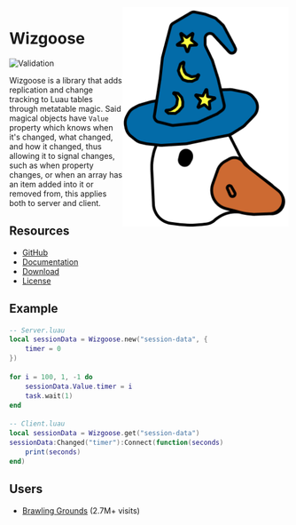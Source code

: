 <!-- markdownlint-disable MD033 -->
<!-- markdownlint-disable MD041 -->

<img align="right" width="300" src="res/logo.png" />

# Wizgoose

![Validation](https://github.com/Daw588/wizgoose/actions/workflows/validation.yaml/badge.svg)

Wizgoose is a library that adds replication and change tracking to Luau tables through metatable magic. Said magical objects have `Value` property which knows when it's changed, what changed, and how it changed, thus allowing it to signal changes, such as when property changes, or when an array has an item added into it or removed from, this applies both to server and client.

## Resources

- [GitHub](https://github.com/Daw588/wizgoose)
- [Documentation](https://moonward.gitbook.io/wizgoose/)
- [Download](https://create.roblox.com/marketplace/asset/10207465581)
- [License](LICENSE)

## Example

```lua
-- Server.luau
local sessionData = Wizgoose.new("session-data", {
    timer = 0
})

for i = 100, 1, -1 do
    sessionData.Value.timer = i
    task.wait(1)
end

-- Client.luau
local sessionData = Wizgoose.get("session-data")
sessionData:Changed("timer"):Connect(function(seconds)
    print(seconds)
end)
```

## Users

- [Brawling Grounds](https://www.roblox.com/games/9386846196/) (2.7M+ visits)
